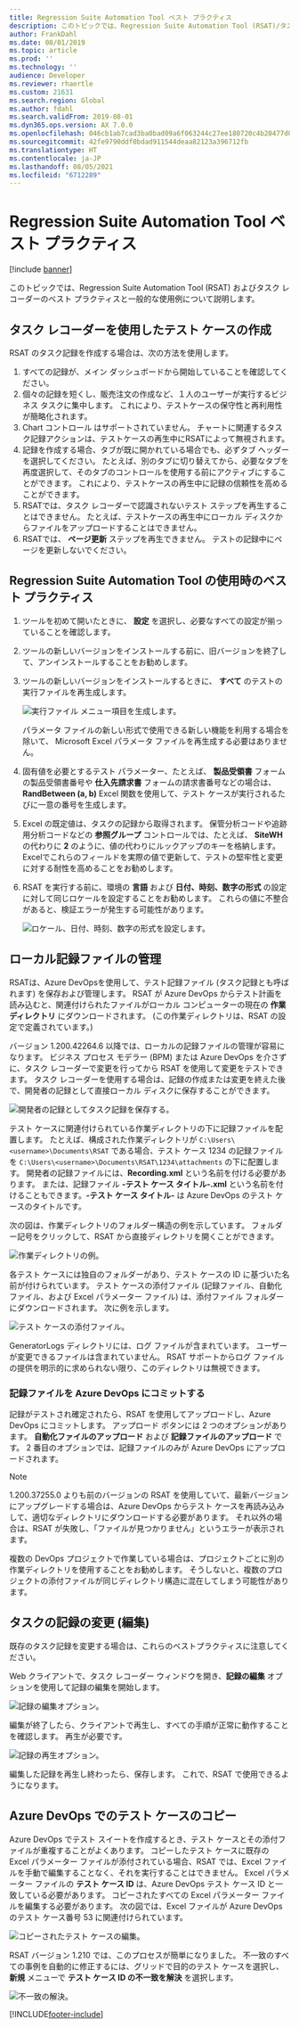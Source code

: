 ```yaml
---
title: Regression Suite Automation Tool ベスト プラクティス
description: このトピックでは、Regression Suite Automation Tool (RSAT)/タスクレコーダーを使用して、クライアントの機能を記録する方法について説明します。
author: FrankDahl
ms.date: 08/01/2019
ms.topic: article
ms.prod: ''
ms.technology: ''
audience: Developer
ms.reviewer: rhaertle
ms.custom: 21631
ms.search.region: Global
ms.author: fdahl
ms.search.validFrom: 2019-08-01
ms.dyn365.ops.version: AX 7.0.0
ms.openlocfilehash: 046cb1ab7cad3ba0bad09a6f063244c27ee180720c4b20477d0dc867b2ae8443
ms.sourcegitcommit: 42fe9790ddf0bdad911544deaa82123a396712fb
ms.translationtype: HT
ms.contentlocale: ja-JP
ms.lasthandoff: 08/05/2021
ms.locfileid: "6712289"
---
```

# <a name="regression-suite-automation-tool-best-practices"></a>Regression Suite Automation Tool ベスト プラクティス

[!include [banner](../../includes/banner.md)]

このトピックでは、Regression Suite Automation Tool (RSAT) およびタスク レコーダーのベスト プラクティスと一般的な使用例について説明します。

## <a name="author-test-cases-using-the-task-recorder"></a>タスク レコーダーを使用したテスト ケースの作成

RSAT のタスク記録を作成する場合は、次の方法を使用します。

1. すべての記録が、メイン ダッシュボードから開始していることを確認してください。
2. 個々の記録を短くし、販売注文の作成など、１人のユーザーが実行するビジネス タスクに集中します。 これにより、テストケースの保守性と再利用性が簡略化されます。
3. Chart コントロール はサポートされていません。 チャートに関連するタスク記録アクションは、テストケースの再生中にRSATによって無視されます。
4. 記録を作成する場合、タブが既に開かれている場合でも、必ずタブ ヘッダーを選択してください。 たとえば、別のタブに切り替えてから、必要なタブを再度選択して、そのタブのコントロールを使用する前にアクティブにすることができます。 これにより、テストケースの再生中に記録の信頼性を高めることができます。
5. RSATでは、タスク レコーダーで認識されないテスト ステップを再生することはできません。 たとえば、テストケースの再生中にローカル ディスクからファイルをアップロードすることはできません。
6. RSATでは、 **ページ更新** ステップを再生できません。 テストの記録中にページを更新しないでください。

## <a name="best-practices-when-using-the-regression-suite-automation-tool"></a>Regression Suite Automation Tool の使用時のベスト プラクティス

1. ツールを初めて開いたときに、 **設定** を選択し、必要なすべての設定が揃っていることを確認します。
2. ツールの新しいバージョンをインストールする前に、旧バージョンを終了して、アンインストールすることをお勧めします。
3. ツールの新しいバージョンをインストールするときに、 **すべて** のテストの実行ファイルを再生成します。

    ![実行ファイル メニュー項目を生成します。](media/generate-execution-files.png)

    パラメータ ファイルの新しい形式で使用できる新しい機能を利用する場合を除いて、 Microsoft Excel パラメータ ファイルを再生成する必要はありません。

4. 固有値を必要とするテスト パラメーター、たとえば、 **製品受領書** フォームの製品受領書番号や **仕入先請求書** フォームの請求書番号などの場合は、 **RandBetween (a, b)** Excel 関数を使用して、テスト ケースが実行されるたびに一意の番号を生成します。
5. Excel の既定値は、タスクの記録から取得されます。 保管分析コードや追跡用分析コードなどの **参照グループ** コントロールでは、たとえば、 **SiteWH** の代わりに **2** のように、値の代わりにルックアップのキーを格納します。 Excelでこれらのフィールドを実際の値で更新して、テストの堅牢性と変更に対する耐性を高めることをお勧めします。
6. RSAT を実行する前に、環境の **言語** および **日付、時刻、数字の形式** の設定に対して同じロケールを設定することをお勧めします。 これらの値に不整合があると、検証エラーが発生する可能性があります。

    ![ロケール、日付、時刻、数字の形式を設定します。](media/locale.png)

## <a name="manage-local-recording-files"></a>ローカル記録ファイルの管理

RSATは、Azure DevOpsを使用して、テスト記録ファイル (タスク記録とも呼ばれます) を保存および管理します。 RSAT が Azure DevOps からテスト計画を読み込むと、関連付けられたファイルがローカル コンピューターの現在の **作業ディレクトリ** にダウンロードされます。 (この作業ディレクトリは、RSAT の設定で定義されています。)

バージョン 1.200.42264.6 以降では、ローカルの記録ファイルの管理が容易になります。 ビジネス プロセス モデラー (BPM) または Azure DevOps を介さずに、タスク レコーダーで変更を行ってから RSAT を使用して変更をテストできます。 タスク レコーダーを使用する場合は、記録の作成または変更を終えた後で、開発者の記録として直接ローカル ディスクに保存することができます。

![開発者の記録としてタスク記録を保存する。](media/rsat-save-as-developer-recording.png)

テスト ケースに関連付けられている作業ディレクトリの下に記録ファイルを配置します。 たとえば、構成された作業ディレクトリが `C:\Users\<username>\Documents\RSAT` である場合、テスト ケース 1234 の記録ファイルを `C:\Users\<username>\Documents\RSAT\1234\attachments` の下に配置します。 開発者の記録ファイルには、**Recording.xml** という名前を付ける必要があります。 または、記録ファイル **-テスト ケース タイトル-.xml** という名前を付けることもできます。**-テスト ケース タイトル-** は Azure DevOps のテスト ケースのタイトルです。

次の図は、作業ディレクトリのフォルダー構造の例を示しています。 フォルダー記号をクリックして、RSAT から直接ディレクトリを開くことができます。

![作業ディレクトリの例。](media/rsat-working-directory-example.png)

各テスト ケースには独自のフォルダーがあり、テスト ケースの ID に基づいた名前が付けられています。 テスト ケースの添付ファイル (記録ファイル、自動化ファイル、および Excel パラメーター ファイル) は、添付ファイル フォルダーにダウンロードされます。 次に例を示します。

![テスト ケースの添付ファイル。](media/rsat-test-case-attachments.png)

GeneratorLogs ディレクトリには、ログ ファイルが含まれています。 ユーザーが変更できるファイルは含まれていません。 RSAT サポートからログ ファイルの提供を明示的に求められない限り、このディレクトリは無視できます。

### <a name="commit-a-recording-file-to-azure-devops"></a>記録ファイルを Azure DevOps にコミットする

記録がテストされ確定されたら、RSAT を使用してアップロードし、Azure DevOps にコミットします。 アップロード ボタンには 2 つのオプションがあります。 **自動化ファイルのアップロード** および **記録ファイルのアップロード** です。 2 番目のオプションでは、記録ファイルのみが Azure DevOps にアップロードされます。

> [!NOTE]
> 1.200.37255.0 よりも前のバージョンの RSAT を使用していて、最新バージョンにアップグレードする場合は、Azure DevOps からテスト ケースを再読み込みして、適切なディレクトリにダウンロードする必要があります。 それ以外の場合は、RSAT が失敗し、「ファイルが見つかりません」というエラーが表示されます。
>
> 複数の DevOps プロジェクトで作業している場合は、プロジェクトごとに別の作業ディレクトリを使用することをお勧めします。 そうしないと、複数のプロジェクトの添付ファイルが同じディレクトリ構造に混在してしまう可能性があります。

## <a name="modify-edit-a-task-recording"></a>タスクの記録の変更 (編集)

既存のタスク記録を変更する場合は、これらのベストプラクティスに注意してください。

Web クライアントで、タスク レコーダー ウィンドウを開き、**記録の編集** オプションを使用して記録の編集を開始します。

![記録の編集オプション。](media/edit-recording.png)

編集が終了したら、クライアントで再生し、すべての手順が正常に動作することを確認します。 再生が必要です。

![記録の再生オプション。](media/playback-recording.png)

編集した記録を再生し終わったら、保存します。 これで、RSAT で使用できるようになります。

## <a name="copy-test-cases-in-azure-devops"></a>Azure DevOps でのテスト ケースのコピー 

Azure DevOps でテスト スイートを作成するとき、テスト ケースとその添付ファイルが重複することがよくあります。 コピーしたテスト ケースに既存の Excel パラメーター ファイルが添付されている場合、RSAT では、Excel ファイルを手動で編集することなく、それを実行することはできません。 Excel パラメーター ファイルの **テスト ケース ID** は、Azure DevOps テスト ケース ID と一致している必要があります。
コピーされたすべての Excel パラメーター ファイルを編集する必要があります。 次の図では、Excel ファイルが Azure DevOps のテスト ケース番号 53 に関連付けられています。

![コピーされたテスト ケースの編集。](media/copy-test-cases.png)

RSAT バージョン 1.210 では、このプロセスが簡単になりました。 不一致のすべての事例を自動的に修正するには、グリッドで目的のテスト ケースを選択し、**新規** メニューで **テスト ケース ID の不一致を解決** を選択します。

![不一致の解決。](media/resolve-test-case-id-mismatch.png)


[!INCLUDE[footer-include](../../../../includes/footer-banner.md)]